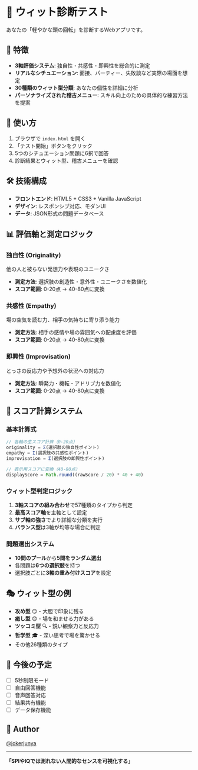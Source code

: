 # 🧠 ウィット診断テスト

あなたの「軽やかな頭の回転」を診断するWebアプリです。

## 🎯 特徴

- **3軸評価システム**: 独自性・共感性・即興性を総合的に測定
- **リアルなシチュエーション**: 面接、パーティー、失敗談など実際の場面を想定
- **30種類のウィット型分類**: あなたの個性を詳細に分析
- **パーソナライズされた稽古メニュー**: スキル向上のための具体的な練習方法を提案

## 🚀 使い方

1. ブラウザで `index.html` を開く
2. 「テスト開始」ボタンをクリック
3. 5つのシチュエーション問題に6択で回答
4. 診断結果とウィット型、稽古メニューを確認

## 🛠 技術構成

- **フロントエンド**: HTML5 + CSS3 + Vanilla JavaScript
- **デザイン**: レスポンシブ対応、モダンUI
- **データ**: JSON形式の問題データベース

## 📊 評価軸と測定ロジック

### 独自性 (Originality)
他の人と被らない発想力や表現のユニークさ
- **測定方法**: 選択肢の創造性・意外性・ユニークさを数値化
- **スコア範囲**: 0-20点 → 40-80点に変換

### 共感性 (Empathy) 
場の空気を読む力、相手の気持ちに寄り添う能力
- **測定方法**: 相手の感情や場の雰囲気への配慮度を評価
- **スコア範囲**: 0-20点 → 40-80点に変換

### 即興性 (Improvisation)
とっさの反応力や予想外の状況への対応力
- **測定方法**: 瞬発力・機転・アドリブ力を数値化
- **スコア範囲**: 0-20点 → 40-80点に変換

## 🧮 スコア計算システム

### 基本計算式
```javascript
// 各軸の生スコア計算（0-20点）
originality = Σ(選択肢の独自性ポイント)
empathy = Σ(選択肢の共感性ポイント)  
improvisation = Σ(選択肢の即興性ポイント)

// 表示用スコアに変換（40-80点）
displayScore = Math.round((rawScore / 20) * 40 + 40)
```

### ウィット型判定ロジック
1. **3軸スコアの組み合わせ**で57種類のタイプから判定
2. **最高スコア軸**を主軸として設定
3. **サブ軸の強さ**でより詳細な分類を実行
4. **バランス型**は3軸が均等な場合に判定

### 問題選出システム
- **10問のプール**から**5問をランダム選出**
- 各問題は**6つの選択肢**を持つ
- 選択肢ごとに**3軸の重み付けスコア**を設定

## 🎭 ウィット型の例

- **攻め型** 😏 - 大胆で印象に残る
- **癒し型** 😊 - 場を和ませる力がある
- **ツッコミ型** 🔍 - 鋭い観察力と反応力
- **哲学型** 🎓 - 深い思考で場を驚かせる
- その他26種類のタイプ

## 🔮 今後の予定

- [ ] 5秒制限モード
- [ ] 自由回答機能
- [ ] 音声回答対応
- [ ] 結果共有機能
- [ ] データ保存機能

## 👤 Author

[@jokerjunya](https://github.com/jokerjunya)

---

**「SPIやIQでは測れない人間的なセンスを可視化する」** 